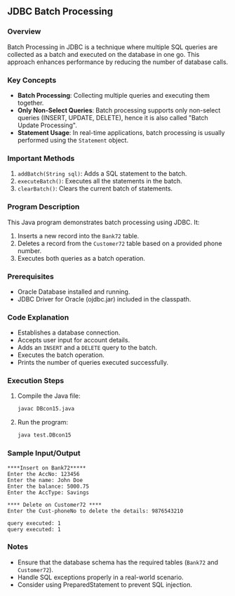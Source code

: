 ## JDBC Batch Processing

### Overview
Batch Processing in JDBC is a technique where multiple SQL queries are collected as a batch and executed on the database in one go. This approach enhances performance by reducing the number of database calls.

### Key Concepts
- **Batch Processing**: Collecting multiple queries and executing them together.
- **Only Non-Select Queries**: Batch processing supports only non-select queries (INSERT, UPDATE, DELETE), hence it is also called "Batch Update Processing".
- **Statement Usage**: In real-time applications, batch processing is usually performed using the `Statement` object.

### Important Methods
1. `addBatch(String sql)`: Adds a SQL statement to the batch.
2. `executeBatch()`: Executes all the statements in the batch.
3. `clearBatch()`: Clears the current batch of statements.

### Program Description
This Java program demonstrates batch processing using JDBC. It:
1. Inserts a new record into the `Bank72` table.
2. Deletes a record from the `Customer72` table based on a provided phone number.
3. Executes both queries as a batch operation.

### Prerequisites
- Oracle Database installed and running.
- JDBC Driver for Oracle (ojdbc.jar) included in the classpath.

### Code Explanation
- Establishes a database connection.
- Accepts user input for account details.
- Adds an `INSERT` and a `DELETE` query to the batch.
- Executes the batch operation.
- Prints the number of queries executed successfully.

### Execution Steps
1. Compile the Java file:
   ```sh
   javac DBcon15.java
   ```
2. Run the program:
   ```sh
   java test.DBcon15
   ```

### Sample Input/Output
```
****Insert on Bank72*****
Enter the AccNo: 123456
Enter the name: John Doe
Enter the balance: 5000.75
Enter the AccType: Savings

**** Delete on Customer72 ****
Enter the Cust-phoneNo to delete the details: 9876543210

query executed: 1
query executed: 1
```

### Notes
- Ensure that the database schema has the required tables (`Bank72` and `Customer72`).
- Handle SQL exceptions properly in a real-world scenario.
- Consider using PreparedStatement to prevent SQL injection.
